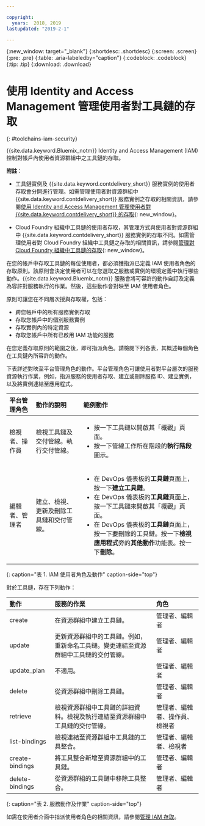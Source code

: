 ```yaml
---

copyright:
  years:  2018, 2019
lastupdated: "2019-2-1"

---
```


{:new_window: target="_blank"}
{:shortdesc: .shortdesc}
{:screen: .screen}
{:pre: .pre}
{:table: .aria-labeledby="caption"}
{:codeblock: .codeblock}
{:tip: .tip}
{:download: .download}


# 使用 Identity and Access Management 管理使用者對工具鏈的存取
{: #toolchains-iam-security}

{{site.data.keyword.Bluemix_notm}} Identity and Access Management (IAM) 控制對帳戶內使用者資源群組中之工具鏈的存取。 

**附註**： 

* 工具鏈實例及 {{site.data.keyword.contdelivery_short}} 服務實例的使用者存取會分開進行管理。如需管理使用者對資源群組中 {{site.data.keyword.contdelivery_short}} 服務實例之存取的相關資訊，請參閱[使用 Identity and Access Management 管理使用者對 {{site.data.keyword.contdelivery_short}} 的存取](/docs/services/ContinuousDelivery?topic=ContinuousDelivery-cd-iam-security){: new_window}。

* Cloud Foundry 組織中工具鏈的使用者存取，其管理方式與使用者對資源群組中 {{site.data.keyword.contdelivery_short}} 服務實例的存取不同。如需管理使用者對 Cloud Foundry 組織中工具鏈之存取的相關資訊，請參閱[管理對 Cloud Foundry 組織中工具鏈的存取](/docs/services/ContinuousDelivery?topic=ContinuousDelivery-toolchains-using#managing_access_orgs){: new_window}。

在您的帳戶中存取工具鏈的每位使用者，都必須獲指派已定義 IAM 使用者角色的存取原則。該原則會決定使用者可以在您選取之服務或實例的環境定義中執行哪些動作。{{site.data.keyword.Bluemix_notm}} 服務會將可容許的動作自訂及定義為容許對服務執行的作業。然後，這些動作會對映至 IAM 使用者角色。

原則可讓您在不同層次授與存取權，包括： 

* 跨您帳戶中的所有服務實例存取
* 存取您帳戶中的個別服務實例
* 存取實例內的特定資源
* 存取您帳戶中所有已啟用 IAM 功能的服務

在您定義存取原則的範圍之後，即可指派角色。請檢閱下列各表，其概述每個角色在工具鏈內所容許的動作。

下表詳述對映至平台管理角色的動作。平台管理角色可讓使用者對平台層次的服務資源執行作業，例如，指派服務的使用者存取、建立或刪除服務 ID、建立實例，以及將實例連結至應用程式。

| 平台管理角色 | 動作的說明 | 範例動作 |
|:-----------------|:-----------------|:-----------------|
| 檢視者、操作員 | 檢視工具鏈及交付管線。執行交付管線。| <ul><li>按一下工具鏈以開啟其「概觀」頁面。</li><li>按一下管線工作所在階段的**執行階段**圖示。</li></ul> |
| 編輯者、管理者 | 建立、檢視、更新及刪除工具鏈和交付管線。|<ul><li>在 DevOps 儀表板的**工具鏈**頁面上，按一下**建立工具鏈**。</li><li>在 DevOps 儀表板的**工具鏈**頁面上，按一下工具鏈來開啟其「概觀」頁面。</li><li>在 DevOps 儀表板的**工具鏈**頁面上，按一下要刪除的工具鏈。按一下**檢視應用程式**旁的**其他動作**功能表。按一下**刪除**。</li></ul> |
{: caption="表 1. IAM 使用者角色及動作" caption-side="top"}

 對於工具鏈，存在下列動作：

| 動作 | 服務的作業 | 角色
|:-----------------|:-----------------|:--------------|
| create | 在資源群組中建立工具鏈。| 管理者、編輯者 |
| update | 更新資源群組中的工具鏈。例如，重新命名工具鏈。變更連結至資源群組中工具鏈的交付管線。| 管理者、編輯者 |
| update_plan | 不適用。| 管理者、編輯者 |
| delete | 從資源群組中刪除工具鏈。| 管理者、編輯者 |
| retrieve | 檢視資源群組中工具鏈的詳細資料。檢視及執行連結至資源群組中工具鏈的交付管線。| 管理者、編輯者、操作員、檢視者 |
| list-bindings | 檢視連結至資源群組中工具鏈的工具整合。| 管理者、編輯者、檢視者 |
| create-bindings | 將工具整合新增至資源群組中的工具鏈。| 管理者、編輯者 |
| delete-bindings | 從資源群組的工具鏈中移除工具整合。| 管理者、編輯者 |
{: caption="表 2. 服務動作及作業" caption-side="top"}

如需在使用者介面中指派使用者角色的相關資訊，請參閱[管理 IAM 存取](/docs/iam?topic=iam-iammanidaccser)。

<!--This link is not live in production yet. Use https://console.bluemix.net/docs/iam/iamusermanage.html#iamusermanage until the link above is available in production.-->
